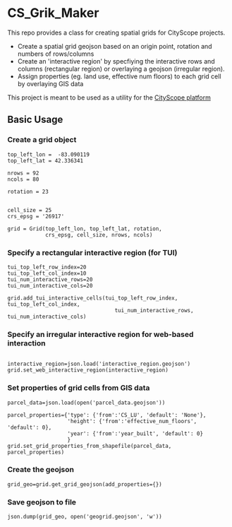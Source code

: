 # CS_Grik_Maker

This repo provides a class for creating spatial grids for CityScope projects.
- Create a spatial grid geojson based on an origin point, rotation and numbers of rows/columns
- Create an 'interactive region' by specfiying the interactive rows and columns (rectangular region) or overlaying a geojson (irregular region).
- Assign properties (eg. land use, effective num floors) to each grid cell by overlaying GIS data

This project is meant to be used as a utility for the [CityScope platform](https://github.com/CityScope)

## Basic Usage
### Create a grid object
```
top_left_lon =  -83.090119
top_left_lat = 42.336341

nrows = 92
ncols = 80

rotation = 23


cell_size = 25
crs_epsg = '26917'

grid = Grid(top_left_lon, top_left_lat, rotation,
            crs_epsg, cell_size, nrows, ncols)
```

### Specify a rectangular interactive region (for TUI)
```
tui_top_left_row_index=20
tui_top_left_col_index=10
tui_num_interactive_rows=20
tui_num_interactive_cols=20

grid.add_tui_interactive_cells(tui_top_left_row_index, tui_top_left_col_index,
                                  tui_num_interactive_rows, tui_num_interactive_cols)
```

### Specify an irregular interactive region for web-based interaction
```

interactive_region=json.load('interactive_region.geojson')
grid.set_web_interactive_region(interactive_region)
```
### Set properties of grid cells from GIS data
```
parcel_data=json.load(open('parcel_data.geojson'))
    
parcel_properties={'type': {'from':'CS_LU', 'default': 'None'}, 
                   'height': {'from':'effective_num_floors', 'default': 0},
                   'year': {'from':'year_built', 'default': 0}
                   }
grid.set_grid_properties_from_shapefile(parcel_data, parcel_properties)
```

### Create the geojson
```
grid_geo=grid.get_grid_geojson(add_properties={})
```

### Save geojson to file
```
json.dump(grid_geo, open('geogrid.geojson', 'w'))
```


